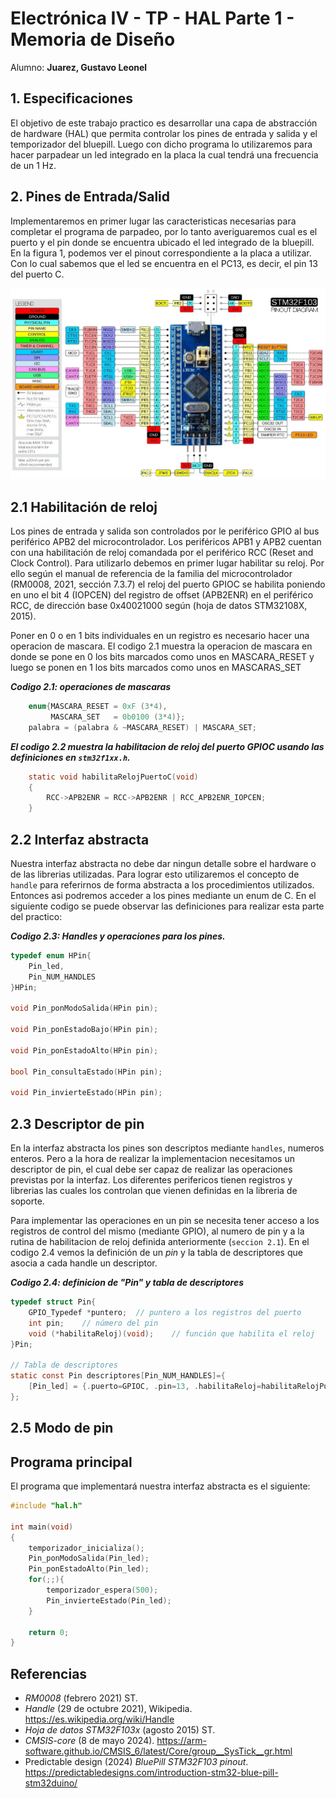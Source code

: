 # Electrónica IV - TP - HAL Parte 1 - Memoria de Diseño

Alumno: **Juarez, Gustavo Leonel**

## 1. Especificaciones 

El objetivo de este trabajo practico es desarrollar una capa de abstracción de hardware (HAL) que permita controlar los pines de entrada 
y salida y el temporizador del bluepill. Luego con dicho programa lo utilizaremos para hacer parpadear un led integrado en la placa la 
cual tendrá una frecuencia de un 1 Hz.

## 2. Pines de Entrada/Salid

Implementaremos en primer lugar las caracteristicas necesarias para completar el programa de parpadeo, por lo tanto averiguaremos cual es
el puerto y el pin donde se encuentra ubicado el led integrado de la bluepill. En la figura 1, podemos ver el pinout correspondiente a la 
placa a utilizar. Con lo cual sabemos que el led se encuentra en el PC13, es decir, el pin 13 del puerto C.

![](figuras\bluepill_pinout.png)

## 2.1 Habilitación de reloj

Los pines de entrada y salida son controlados por le periférico GPIO al bus periférico APB2 del microcontrolador. Los periféricos APB1 y 
APB2 cuentan con una habilitación de reloj comandada por el periférico RCC (Reset and Clock Control). Para utilizarlo debemos en primer
lugar habilitar su reloj. Por ello según el manual de referencia de la familia del microcontrolador (RM0008, 2021, sección 7.3.7) el reloj
del puerto GPIOC se habilita poniendo en uno el bit 4 (IOPCEN) del registro de offset (APB2ENR) en el periférico RCC, de dirección base
0x40021000 según (hoja de datos STM32108X, 2015).

Poner en 0 o en 1 bits individuales en un registro es necesario hacer una operacion de mascara. El codigo 2.1 muestra la operacion de 
mascara en donde se pone en 0 los bits marcados como unos en MASCARA_RESET y luego se ponen en 1 los bits marcados como unos en MASCARAS_SET

***Codigo 2.1: operaciones de mascaras***

```c
    enum{MASCARA_RESET = 0xF (3*4),
         MASCARA_SET   = 0b0100 (3*4)};
    palabra = (palabra & ~MASCARA_RESET) | MASCARA_SET;
```

***El codigo 2.2 muestra la habilitacion de reloj del puerto GPIOC usando las definiciones en `stm32f1xx.h`.***

```c
    static void habilitaRelojPuertoC(void)
    {
        RCC->APB2ENR = RCC->APB2ENR | RCC_APB2ENR_IOPCEN;
    }
```

## 2.2 Interfaz abstracta

Nuestra interfaz abstracta no debe dar ningun detalle sobre el hardware o de las librerias utilizadas. Para lograr esto utilizaremos 
el concepto de `handle` para referirnos de forma abstracta a los procedimientos utilizados. Entonces asi podremos acceder a los pines 
mediante un enum de C. En el siguiente codigo se puede observar las definiciones para realizar esta parte del practico:

***Codigo 2.3: Handles y operaciones para los pines.***

```c
typedef enum HPin{
    Pin_led,
    Pin_NUM_HANDLES
}HPin;

void Pin_ponModoSalida(HPin pin);

void Pin_ponEstadoBajo(HPin pin);

void Pin_ponEstadoAlto(HPin pin);

bool Pin_consultaEstado(HPin pin);

void Pin_invierteEstado(HPin pin);
```

## 2.3 Descriptor de pin

En la interfaz abstracta los pines son descriptos mediante `handles`, numeros enteros. Pero a la hora de realizar la implementacion necesitamos un descriptor de pin, el cual debe ser capaz de realizar las operaciones previstas por la interfaz. Los diferentes perifericos tienen registros y librerias las cuales los controlan que vienen definidas en la libreria de soporte.

Para implementar las operaciones en un pin se necesita tener acceso a los registros de control del mismo (mediante GPIO), al numero de pin y a la rutina de habilitacion de reloj definida anteriormente (`seccion 2.1`). En el codigo 2.4 vemos la definición de un *pin* y la tabla de descriptores que asocia a cada handle un descriptor.

***Codigo 2.4: definicion de "Pin" y tabla de descriptores***

```c
typedef struct Pin{
    GPIO_Typedef *puntero;  // puntero a los registros del puerto
    int pin;    // número del pin
    void (*habilitaReloj)(void);    // función que habilita el reloj
}Pin;

// Tabla de descriptores
static const Pin descriptores[Pin_NUM_HANDLES]={
    [Pin_led] = {.puerto=GPIOC, .pin=13, .habilitaReloj=habilitaRelojPuertoC}
};
```

## 2.5 Modo de pin


## Programa principal

El programa que implementará nuestra interfaz abstracta es el siguiente:

```c
#include "hal.h"

int main(void)
{
    temporizador_inicializa();
    Pin_ponModoSalida(Pin_led);
    Pin_ponEstadoAlto(Pin_led);
    for(;;){
        temporizador_espera(500);
        Pin_invierteEstado(Pin_led);
    }

    return 0;
}
```

## Referencias
- *RM0008* (febrero 2021) ST.
- *Handle* (29 de octubre 2021), Wikipedia. <https://es.wikipedia.org/wiki/Handle>
- *Hoja de datos STM32F103x* (agosto 2015) ST.
- *CMSIS-core* (8 de mayo 2024). <https://arm-software.github.io/CMSIS_6/latest/Core/group__SysTick__gr.html>
- Predictable design (2024) *BluePill STM32F103 pinout*. <https://predictabledesigns.com/introduction-stm32-blue-pill-stm32duino/>